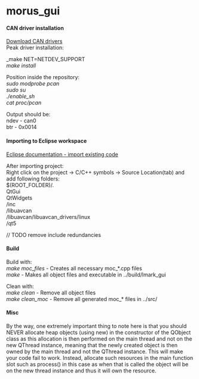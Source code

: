 # morus_gui

#### CAN driver installation
[Download CAN drivers](http://robots.mobilerobots.com/wiki/Peak_Systems_CAN-USB_Interface)  
Peak driver installation:  

_make NET=NETDEV_SUPPORT   
_make install_  

Position inside the repository:  
*sudo modprobe pcan*  
*sudo su*  
*./enable_sh*  
*cat proc/pcan*  

Output should be:  
ndev - can0  
btr - 0x0014


#### Importing to Eclipse workspace

[Eclipse documentation - import existing code](https://help.eclipse.org/neon/index.jsp?topic=%2Forg.eclipse.cdt.doc.user%2Fgetting_started%2Fcdt_w_import.htm)  

After importing project:  
Right click on the project -> C/C++ symbols -> Source Location(tab) and add following folders:  
  $(ROOT_FOLDER)/.  
  QtGui  
  QtWidgets  
  /inc  
  /libuavcan  
  /libuavcan/libuavcan_drivers/linux  
  /qt5  

// TODO remove include redundancies

#### Build 

Build with:  
*make moc_files* - Creates all necessary moc_*.cpp files   
*make*           - Makes all object files and executable in ../build/lmark_gui

Clean with:  
_make clean_ - Remove all object files  
*make clean_moc* - Remove all generated moc_* files in ../src/  


#### Misc
By the way, one extremely important thing to note here is that you should NEVER allocate heap objects (using new) in the constructor of the QObject class as this allocation is then performed on the main thread and not on the new QThread instance, meaning that the newly created object is then owned by the main thread and not the QThread instance. This will make your code fail to work. Instead, allocate such resources in the main function slot such as process() in this case as when that is called the object will be on the new thread instance and thus it will own the resource.



